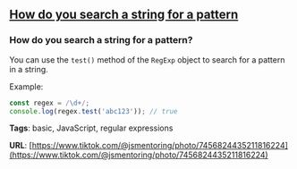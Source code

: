 ## [How do you search a string for a pattern](#how-do-you-search-a-string-for-a-pattern)

### How do you search a string for a pattern?

You can use the `test()` method of the `RegExp` object to search for a pattern in a string.

Example:

```javascript
const regex = /\d+/;
console.log(regex.test('abc123')); // true
```

**Tags**: basic, JavaScript, regular expressions

**URL**: [https://www.tiktok.com/@jsmentoring/photo/7456824435211816224](https://www.tiktok.com/@jsmentoring/photo/7456824435211816224)
